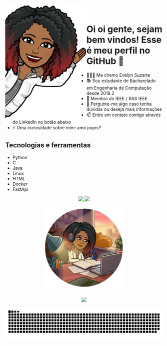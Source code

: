 <img align="left" width="260px" style="margin-top:-20px" src="images/img2.png">

# Oi oi gente, sejam bem vindos! Esse é meu perfil no GitHub 👋

- 👩🏽‍💻 Me chamo Evelyn Suzarte
- 📚 Sou estudante de Bacharelado em Engenharia de Computação desde 2018.2
- 🤖 Membra do IEEE / RAS IEEE
- 💬 Pergunte-me algo caso tenha dúvidas ou deseja mais informações
- 📫 Entre em contato comigo através do LinkedIn no botão abaixo
- ⚡ Uma curiosidade sobre mim: amo jogos!!

## Tecnologias e ferramentas
- Python
- C
- Java
- Linux
- HTML
- Docker
- FastApi
 


<div align="center">
  <a href="https://github.com/Evelynsuzarte">
  <img height="180em" src="https://github-readme-stats.vercel.app/api/top-langs/?username=Evelynsuzarte&layout=compact&langs_count=7&theme=dracula"/>
  <img height="180em" src="https://github-readme-stats.vercel.app/api?username=Evelynsuzarte&show_icons=true&theme=dracula&include_all_commits=true&count_private=true"/>
</div>

<div align="center"> 
  <img  width="250px" style="margin-top:20px" src="images/img1.png">
</div>

##
 
<div  align="center"> 
  <a href= "https://www.linkedin.com/in/evelyn-suzarte-008b7b181/" target="_blank"> <img src="https://img.shields.io/badge/-LinkedIn-%230077B5?style=for-the-badge&logo=linkedin&logoColor=white" /></a> 
  <!--<a href= "https://www.youtube.com/channel/UC_f733XxSHznEJ_aUL9LZHQ" target="_blank"> <img src="https://img.shields.io/badge/YouTube-red?style=for-the-badge&logo=youtube&logoColor=white"/></a --> 
  <p><img align="center" src="https://raw.githubusercontent.com/Evelynsuzarte/Evelynsuzarte/67832d36e02206433cabc8d7e58649981f198559/github-contribution-grid-snake-dark.svg" width="1000px" />

  <!--[Snake animation](https://raw.githubusercontent.com/Evelynsuzarte/Evelynsuzarte/67832d36e02206433cabc8d7e58649981f198559/github-contribution-grid-snake-dark.svg)-->
</div>
